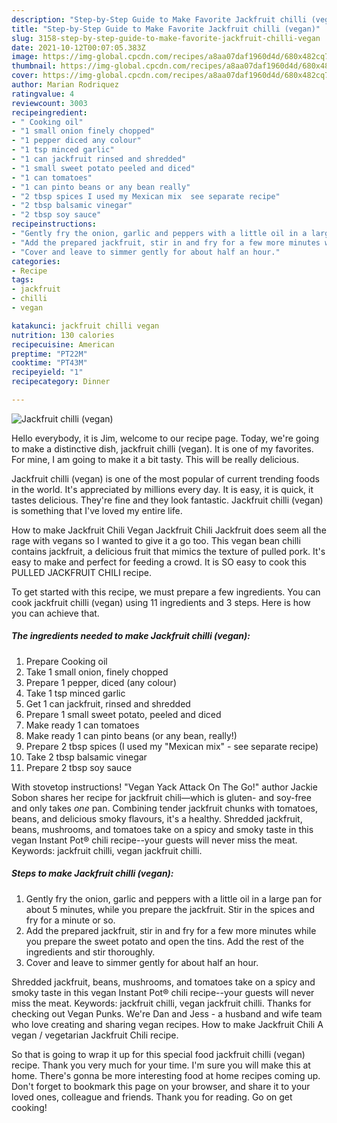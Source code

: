```yaml
---
description: "Step-by-Step Guide to Make Favorite Jackfruit chilli (vegan)"
title: "Step-by-Step Guide to Make Favorite Jackfruit chilli (vegan)"
slug: 3158-step-by-step-guide-to-make-favorite-jackfruit-chilli-vegan
date: 2021-10-12T00:07:05.383Z
image: https://img-global.cpcdn.com/recipes/a8aa07daf1960d4d/680x482cq70/jackfruit-chilli-vegan-recipe-main-photo.jpg
thumbnail: https://img-global.cpcdn.com/recipes/a8aa07daf1960d4d/680x482cq70/jackfruit-chilli-vegan-recipe-main-photo.jpg
cover: https://img-global.cpcdn.com/recipes/a8aa07daf1960d4d/680x482cq70/jackfruit-chilli-vegan-recipe-main-photo.jpg
author: Marian Rodriquez
ratingvalue: 4
reviewcount: 3003
recipeingredient:
- " Cooking oil"
- "1 small onion finely chopped"
- "1 pepper diced any colour"
- "1 tsp minced garlic"
- "1 can jackfruit rinsed and shredded"
- "1 small sweet potato peeled and diced"
- "1 can tomatoes"
- "1 can pinto beans or any bean really"
- "2 tbsp spices I used my Mexican mix  see separate recipe"
- "2 tbsp balsamic vinegar"
- "2 tbsp soy sauce"
recipeinstructions:
- "Gently fry the onion, garlic and peppers with a little oil in a large pan for about 5 minutes, while you prepare the jackfruit. Stir in the spices and fry for a minute or so."
- "Add the prepared jackfruit, stir in and fry for a few more minutes while you prepare the sweet potato and open the tins. Add the rest of the ingredients and stir thoroughly."
- "Cover and leave to simmer gently for about half an hour."
categories:
- Recipe
tags:
- jackfruit
- chilli
- vegan

katakunci: jackfruit chilli vegan 
nutrition: 130 calories
recipecuisine: American
preptime: "PT22M"
cooktime: "PT43M"
recipeyield: "1"
recipecategory: Dinner

---
```



![Jackfruit chilli (vegan)](https://img-global.cpcdn.com/recipes/a8aa07daf1960d4d/680x482cq70/jackfruit-chilli-vegan-recipe-main-photo.jpg)

Hello everybody, it is Jim, welcome to our recipe page. Today, we're going to make a distinctive dish, jackfruit chilli (vegan). It is one of my favorites. For mine, I am going to make it a bit tasty. This will be really delicious.

Jackfruit chilli (vegan) is one of the most popular of current trending foods in the world. It's appreciated by millions every day. It is easy, it is quick, it tastes delicious. They're fine and they look fantastic. Jackfruit chilli (vegan) is something that I've loved my entire life.

How to make Jackfruit Chili Vegan Jackfruit Chili Jackfruit does seem all the rage with vegans so I wanted to give it a go too. This vegan bean chilli contains jackfruit, a delicious fruit that mimics the texture of pulled pork. It&#39;s easy to make and perfect for feeding a crowd. It is SO easy to cook this PULLED JACKFRUIT CHILI recipe.


To get started with this recipe, we must prepare a few ingredients. You can cook jackfruit chilli (vegan) using 11 ingredients and 3 steps. Here is how you can achieve that.

<!--inarticleads1-->

##### The ingredients needed to make Jackfruit chilli (vegan):

1. Prepare  Cooking oil
1. Take 1 small onion, finely chopped
1. Prepare 1 pepper, diced (any colour)
1. Take 1 tsp minced garlic
1. Get 1 can jackfruit, rinsed and shredded
1. Prepare 1 small sweet potato, peeled and diced
1. Make ready 1 can tomatoes
1. Make ready 1 can pinto beans (or any bean, really!)
1. Prepare 2 tbsp spices (I used my &#34;Mexican mix&#34; - see separate recipe)
1. Take 2 tbsp balsamic vinegar
1. Prepare 2 tbsp soy sauce


With stovetop instructions! &#34;Vegan Yack Attack On The Go!&#34; author Jackie Sobon shares her recipe for jackfruit chili—which is gluten- and soy-free and only takes *one* pan. Combining tender jackfruit chunks with tomatoes, beans, and delicious smoky flavours, it&#39;s a healthy. Shredded jackfruit, beans, mushrooms, and tomatoes take on a spicy and smoky taste in this vegan Instant Pot® chili recipe--your guests will never miss the meat. Keywords: jackfruit chilli, vegan jackfruit chilli. 

<!--inarticleads2-->

##### Steps to make Jackfruit chilli (vegan):

1. Gently fry the onion, garlic and peppers with a little oil in a large pan for about 5 minutes, while you prepare the jackfruit. Stir in the spices and fry for a minute or so.
1. Add the prepared jackfruit, stir in and fry for a few more minutes while you prepare the sweet potato and open the tins. Add the rest of the ingredients and stir thoroughly.
1. Cover and leave to simmer gently for about half an hour.


Shredded jackfruit, beans, mushrooms, and tomatoes take on a spicy and smoky taste in this vegan Instant Pot® chili recipe--your guests will never miss the meat. Keywords: jackfruit chilli, vegan jackfruit chilli. Thanks for checking out Vegan Punks. We&#39;re Dan and Jess - a husband and wife team who love creating and sharing vegan recipes. How to make Jackfruit Chili A vegan / vegetarian Jackfruit Chili recipe. 

So that is going to wrap it up for this special food jackfruit chilli (vegan) recipe. Thank you very much for your time. I'm sure you will make this at home. There's gonna be more interesting food at home recipes coming up. Don't forget to bookmark this page on your browser, and share it to your loved ones, colleague and friends. Thank you for reading. Go on get cooking!
